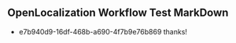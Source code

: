 ## OpenLocalization Workflow Test MarkDown
* e7b940d9-16df-468b-a690-4f7b9e76b869 thanks!

<!--HONumber=Aug16_HO4-->


